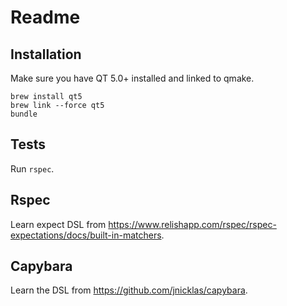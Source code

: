 # Readme

## Installation

Make sure you have QT 5.0+ installed and linked to qmake.
```
brew install qt5
brew link --force qt5
bundle
```

## Tests

Run `rspec`.

## Rspec

Learn expect DSL from https://www.relishapp.com/rspec/rspec-expectations/docs/built-in-matchers.

## Capybara

Learn the DSL from https://github.com/jnicklas/capybara.
